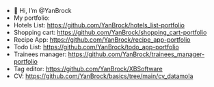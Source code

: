 - 👋 Hi, I’m @YanBrock
- My portfolio:
- Hotels List: https://github.com/YanBrock/hotels_list-portfolio
- Shopping cart: https://github.com/YanBrock/shopping_cart-portfolio
- Recipe App: https://github.com/YanBrock/recipe_app-portfolio
- Todo List: https://github.com/YanBrock/todo_app-portfolio
- Trainees manager: https://github.com/YanBrock/trainees_manager-portfolio
- Tag editor: https://github.com/YanBrock/XBSoftware
- CV: https://github.com/YanBrock/basics/tree/main/cv_datamola

<!---
YanBrock/YanBrock is a ✨ special ✨ repository because its `README.md` (this file) appears on your GitHub profile.
You can click the Preview link to take a look at your changes.
--->
